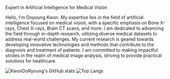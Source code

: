 Expert in Artificial Intelligence for Medical Vision

Hello, I'm Doyoung Kwon. My expertise lies in the field of artificial intelligence focused on medical vision, with a specific emphasis on Bone X-rays, Chest X-rays, Brain CT scans, and more. I am dedicated to advancing the field through in-depth research, utilizing diverse medical datasets to address real-world challenges. My current research is geared towards developing innovative technologies and methods that contribute to the diagnosis and treatment of patients. I am committed to making impactful strides in the realm of medical image analysis, striving to provide practical solutions for healthcare. 

![KwonDoRyoung's GitHub stats](https://github-readme-stats.vercel.app/api?username=KwonDoRyoung&theme=chartreuse-dark&show_icons=true)
![Top Langs](https://github-readme-stats.vercel.app/api/top-langs/?username=KwonDoRyoung&layout=compact&theme=chartreuse-dark)
<!--
**KwonDoRyoung/KwonDoRyoung** is a ✨ _special_ ✨ repository because its `README.md` (this file) appears on your GitHub profile.

Here are some ideas to get you started:

- 🔭 I’m currently working on ...
- 🌱 I’m currently learning ...
- 👯 I’m looking to collaborate on ...
- 🤔 I’m looking for help with ...
- 💬 Ask me about ...
- 📫 How to reach me: ...
- 😄 Pronouns: ...
- ⚡ Fun fact: ...
-->
